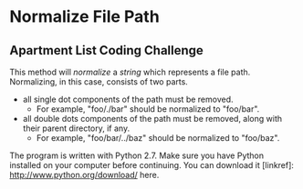 Normalize File Path
===================

Apartment List Coding Challenge
-------------------------------

This method will *normalize* a *string* which represents a file path. Normalizing, in this case, consists of two parts.
* all single dot components of the path must be removed.  
    * For example, "foo/./bar" should be normalized to "foo/bar".
* all double dots components of the path must be removed, along with their parent directory, if any.  
    * For example, "foo/bar/../baz" should be normalized to "foo/baz".


The program is written with Python 2.7. Make sure you have Python installed on your computer before continuing. You can download it [linkref]: http://www.python.org/download/ here.